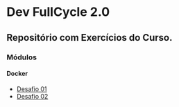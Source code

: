 # Dev FullCycle 2.0

## Repositório com Exercícios do Curso.

### Módulos

#### Docker

- [Desafio 01](docker_desafio_01/)
- [Desafio 02](docker_desafio_02/)
